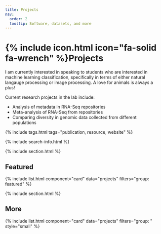 ```yaml
---
title: Projects
nav:
  order: 2
  tooltip: Software, datasets, and more
---
```


# {% include icon.html icon="fa-solid fa-wrench" %}Projects

I am currently interested in speaking to students who are interested in machine learning classification, specifically in terms of either natural langauge processing or image processing. 
A love for animals is always a plus!

Current research projects in the lab include:
- Analysis of metadata in RNA-Seq repositories
- Meta-analysis of RNA-Seq from repositories
- Comparing diversity in genomic data collected from different populations
<!--Resources: https://www.youtube.com/watch?v=HMOI_lkzW08-->

{% include tags.html tags="publication, resource, website" %}

{% include search-info.html %}

{% include section.html %}

## Featured

{% include list.html component="card" data="projects" filters="group: featured" %}

{% include section.html %}

## More

{% include list.html component="card" data="projects" filters="group: " style="small" %}
